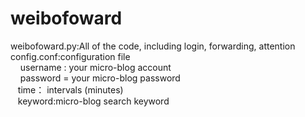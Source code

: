 # weibofoward
weibofoward.py:All of the code, including login, forwarding, attention
</br>
config.conf:configuration file
</br>
&nbsp;&nbsp;&nbsp; username : your micro-blog account
</br>
&nbsp;&nbsp;&nbsp; password = your micro-blog password
</br>
&nbsp;&nbsp;&nbsp;time： intervals (minutes)
</br>
&nbsp;&nbsp;&nbsp;keyword:micro-blog search keyword
